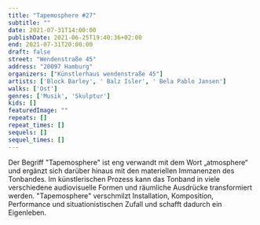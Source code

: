```yaml
---
title: "Tapemosphere #27"
subtitle: ""
date: 2021-07-31T14:00:00
publishDate: 2021-06-25T19:40:36+02:00
end: 2021-07-31T20:00:00
draft: false
street: "Wendenstraße 45"
address: "20097 Hamburg"
organizers: ["Künstlerhaus wendenstraße 45"]
artists: ['Block Barley', ' Balz Isler', ' Bela Pablo Jansen']
walks: ['Ost']
genres: ['Musik', 'Skulptur']
kids: []
featuredImage: ""
repeats: []
repeat_times: []
sequels: []
sequel_times: []
---
```


Der Begriff "Tapemosphere" ist eng verwandt mit dem Wort „atmosphere“ und ergänzt sich darüber hinaus mit den materiellen Immanenzen des Tonbandes. Im künstlerischen Prozess kann das Tonband in viele verschiedene audiovisuelle Formen und räumliche Ausdrücke transformiert werden. "Tapemosphere" verschmilzt Installation, Komposition, Performance und situationistischen Zufall und schafft dadurch ein Eigenleben.